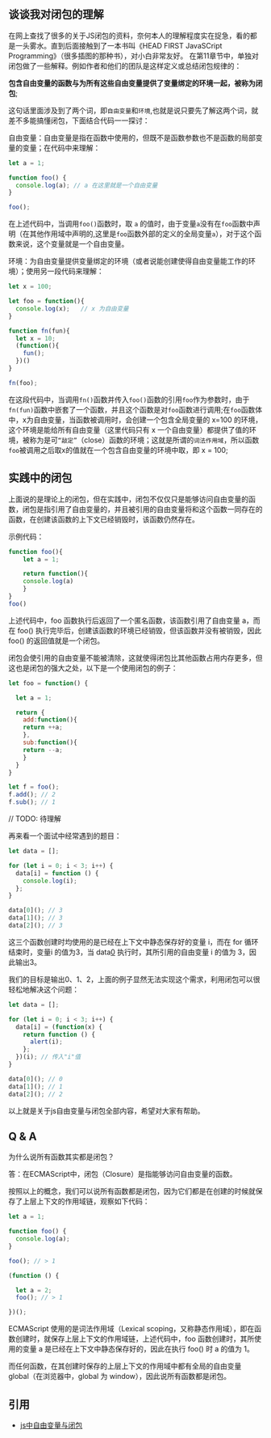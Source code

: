 ## 谈谈我对闭包的理解
在网上查找了很多的关于JS闭包的资料，奈何本人的理解程度实在捉急，看的都是一头雾水。直到后面接触到了一本书叫《HEAD FIRST JavaSCript Programming》（很多插图的那种书），对小白非常友好。
在第11章节中，单独对闭包做了一些解释。例如作者和他们的团队是这样定义或总结闭包规律的：

**包含自由变量的函数与为所有这些自由变量提供了变量绑定的环境一起，被称为闭包**;

这句话里面涉及到了两个词，即`自由变量`和`环境`,也就是说只要先了解这两个词，就差不多能搞懂闭包，下面结合代码一一探讨：

自由变量：自由变量是指在函数中使用的，但既不是函数参数也不是函数的局部变量的变量；在代码中来理解：
```js
let a = 1;

function foo() {
  console.log(a); // a 在这里就是一个自由变量
}

foo();
```
在上述代码中，当调用`foo()`函数时，取 `a` 的值时，由于变量`a`没有在`foo`函数中声明（在其他作用域中声明的,这里是`foo`函数外部的定义的全局变量`a`），对于这个函数来说，这个变量就是一个自由变量。

环境：为自由变量提供变量绑定的环境（或者说能创建使得自由变量能工作的环境）；使用另一段代码来理解：
```js
let x = 100;

let foo = function(){
  console.log(x);   // x 为自由变量
}

function fn(fun){
  let x = 10;
  (function(){
    fun();
  })()
}

fn(foo);
```
在这段代码中，当调用`fn()`函数并传入`foo()`函数的引用`foo`作为参数时，由于`fn(fun)`函数中嵌套了一个函数，并且这个函数是对`foo`函数进行调用;在`foo`函数体中，x为自由变量，当函数被调用时，会创建一个包含全局变量的 x=100 的环境，这个环境是能给所有自由变量（这里代码只有 x 一个自由变量）都提供了值的环境，被称为是可`“敲定”`（close）函数的环境；这就是所谓的`词法作用域`，所以函数`foo`被调用之后取x的值就在一个包含自由变量的环境中取，即 x = 100;

## 实践中的闭包
上面说的是理论上的闭包，但在实践中，闭包不仅仅只是能够访问自由变量的函数，闭包是指引用了自由变量的，并且被引用的自由变量将和这个函数一同存在的函数，在创建该函数的上下文已经销毁时，该函数仍然存在。

示例代码：
```js
function foo(){
    let a = 1;

    return function(){
	console.log(a)
    }
}
foo()
```
上述代码中，foo 函数执行后返回了一个匿名函数，该函数引用了自由变量 a，而在 foo() 执行完毕后，创建该函数的环境已经销毁，但该函数并没有被销毁，因此 foo() 的返回值就是一个闭包。

闭包会使引用的自由变量不能被清除，这就使得闭包比其他函数占用内存更多，但这也是闭包的强大之处，以下是一个使用闭包的例子：
```js
let foo = function() {

  let a = 1;

  return {
    add:function(){
  	return ++a;
    },
    sub:function(){
  	return --a;
    }
  }
}

let f = foo();
f.add(); // 2
f.sub(); // 1
```
// TODO: 待理解

再来看一个面试中经常遇到的题目：
```js
let data = [];

for (let i = 0; i < 3; i++) {
  data[i] = function () {
    console.log(i);
  };
}

data[0](); // 3
data[1](); // 3
data[2](); // 3
```
这三个函数创建时均使用的是已经在上下文中静态保存好的变量 i，而在 for 循环结束时，变量i 的值为3，当 data[0]() 执行时，其所引用的自由变量 i 的值为 3，因此输出3。

我们的目标是输出0、1、2，上面的例子显然无法实现这个需求，利用闭包可以很轻松地解决这个问题：
```js
let data = [];

for (let i = 0; i < 3; i++) {
  data[i] = (function(x) {
    return function () {
      alert(i);
    };
  })(i); // 传入"i"值
}

data[0](); // 0
data[1](); // 1
data[2](); // 2
```
以上就是关于js自由变量与闭包全部内容，希望对大家有帮助。

## Q & A
为什么说所有函数其实都是闭包？

答：在ECMAScript中，闭包（Closure）是指能够访问自由变量的函数。

按照以上的概念，我们可以说所有函数都是闭包，因为它们都是在创建的时候就保存了上层上下文的作用域链，观察如下代码：
```js
let a = 1;

function foo() {
  console.log(a);
}

foo(); // > 1

(function () {

  let a = 2;
  foo(); // > 1

})();
```
ECMAScript 使用的是词法作用域（Lexical scoping，又称静态作用域），即在函数创建时，就保存上层上下文的作用域链，上述代码中，foo 函数创建时，其所使用的变量 a 是已经在上下文中静态保存好的，因此在执行 foo() 时 a 的值为 1。

而任何函数，在其创建时保存的上层上下文的作用域中都有全局的自由变量 global（在浏览器中，global 为 window），因此说所有函数都是闭包。

## 引用
- [js中自由变量与闭包](https://www.mybj123.com/16908.html)